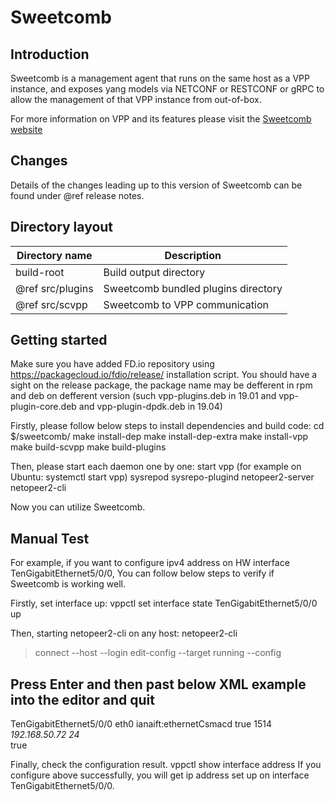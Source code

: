 Sweetcomb
========================

## Introduction

Sweetcomb is a management agent that runs on the same host as a VPP instance, 
and exposes yang models via NETCONF or RESTCONF or gRPC to allow the management of that VPP instance from out-of-box. 

For more information on VPP and its features please visit the
[Sweetcomb website](https://wiki.fd.io/view/Sweetcomb)


## Changes

Details of the changes leading up to this version of Sweetcomb can be found under
@ref release notes.


## Directory layout

| Directory name         | Description                                 |
| ---------------------- | ------------------------------------------- |
|      build-root        | Build output directory                      |
| @ref src/plugins       | Sweetcomb bundled plugins directory         |
| @ref src/scvpp         | Sweetcomb to VPP communication              |

## Getting started

Make sure you have added FD.io repository using https://packagecloud.io/fdio/release/
installation script.
You should have a sight on the release package, the package name may be defferent in 
rpm and deb on defferent version
(such vpp-plugins.deb in 19.01 and vpp-plugin-core.deb and vpp-plugin-dpdk.deb in 19.04)

Firstly, please follow below steps to install dependencies and build code:
   cd $/sweetcomb/
   make install-dep
   make install-dep-extra
   make install-vpp
   make build-scvpp
   make build-plugins

Then, please start each daemon one by one:
   start vpp (for example on Ubuntu: systemctl start vpp)
   sysrepod
   sysrepo-plugind
   netopeer2-server
   netopeer2-cli

Now you can utilize Sweetcomb.

## Manual Test
For example, if you want to configure ipv4 address on HW interface TenGigabitEthernet5/0/0,
You can follow below steps to verify if Sweetcomb is working well.

Firstly, set interface up:
  vppctl set interface state TenGigabitEthernet5/0/0 up

Then, starting netopeer2-cli on any host:
  netopeer2-cli
> connect --host <ip address running Sweetcomb> --login <user>
> edit-config --target running --config 
## Press Enter and then past below XML example into the editor and quit
<interfaces xmlns="urn:ietf:params:xml:ns:yang:ietf-interfaces">
  <interface>
    <name>TenGigabitEthernet5/0/0</name>
    <description>eth0</description>
    <type xmlns:ianaift="urn:ietf:params:xml:ns:yang:iana-if-type">ianaift:ethernetCsmacd</type>
    <ipv4 xmlns="urn:ietf:params:xml:ns:yang:ietf-ip">
      <enabled>true</enabled>
      <mtu>1514</mtu>
      <address>
        <ip>192.168.50.72</ip>
        <prefix-length>24</prefix-length>
      </address>
    </ipv4>
    <enabled>true</enabled>
  </interface>
</interfaces>

Finally, check the configuration result.
  vppctl show interface address
If you configure above successfully, you will get ip address set up on interface TenGigabitEthernet5/0/0.

